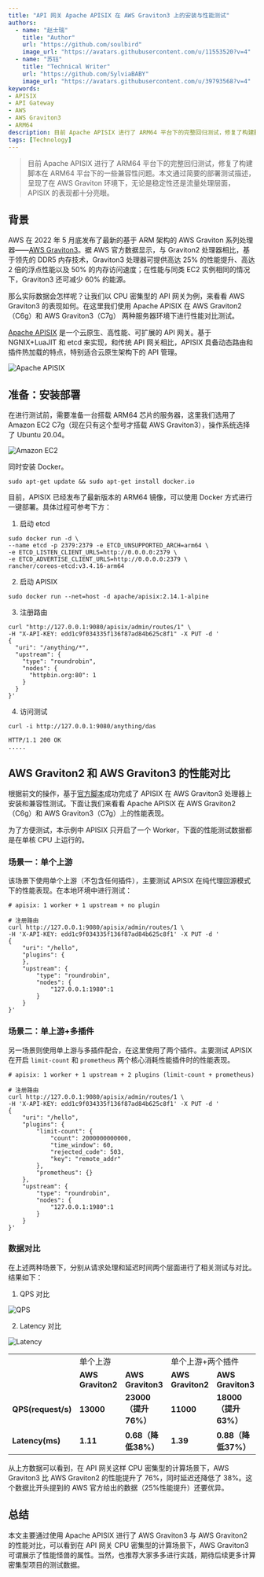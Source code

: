 ```yaml
---
title: "API 网关 Apache APISIX 在 AWS Graviton3 上的安装与性能测试"
authors:
  - name: "赵士瑞"
    title: "Author"
    url: "https://github.com/soulbird"
    image_url: "https://avatars.githubusercontent.com/u/11553520?v=4"
  - name: "苏钰"
    title: "Technical Writer"
    url: "https://github.com/SylviaBABY"
    image_url: "https://avatars.githubusercontent.com/u/39793568?v=4"
keywords: 
- APISIX
- API Gateway
- AWS
- AWS Graviton3
- ARM64
description: 目前 Apache APISIX 进行了 ARM64 平台下的完整回归测试，修复了构建脚本在 ARM64 平台下的一些兼容性问题。本文通过简要的部署测试描述，呈现了在 AWS Graviton 环境下，无论是稳定性还是流量处理层面，APISIX 的表现都十分亮眼。
tags: [Technology]
---
```


> 目前 Apache APISIX 进行了 ARM64 平台下的完整回归测试，修复了构建脚本在 ARM64 平台下的一些兼容性问题。本文通过简要的部署测试描述，呈现了在 AWS Graviton 环境下，无论是稳定性还是流量处理层面，APISIX 的表现都十分亮眼。

<!--truncate-->

## 背景

AWS 在 2022 年 5 月底发布了最新的基于 ARM 架构的 AWS Graviton 系列处理器——[AWS Graviton3](https://aws.amazon.com/cn/blogs/aws/new-amazon-ec2-c7g-instances-powered-by-aws-graviton3-processors/)。据 AWS 官方数据显示，与 Graviton2 处理器相比，基于领先的 DDR5 内存技术，Graviton3 处理器可提供高达 25% 的性能提升、高达 2 倍的浮点性能以及 50% 的内存访问速度；在性能与同类 EC2 实例相同的情况下，Graviton3 还可减少 60% 的能源。

那么实际数据会怎样呢？让我们以 CPU 密集型的 API 网关为例，来看看 AWS Graviton3 的表现如何。在这里我们使用 Apache APISIX 在 AWS Graviton2（C6g）和 AWS Graviton3（C7g） 两种服务器环境下进行性能对比测试。

[Apache APISIX](https://github.com/apache/apisix) 是一个云原生、高性能、可扩展的 API 网关。基于 NGNIX+LuaJIT 和 etcd 来实现，和传统 API 网关相比，APISIX 具备动态路由和插件热加载的特点，特别适合云原生架构下的 API 管理。

![Apache APISIX](https://user-images.githubusercontent.com/39793568/172329936-774992c0-070b-48d0-be8b-33abbd6a4f78.png)

## 准备：安装部署

在进行测试前，需要准备一台搭载 ARM64 芯片的服务器，这里我们选用了 Amazon EC2 C7g（现在只有这个型号才搭载 AWS Graviton3），操作系统选择了 Ubuntu 20.04。

![Amazon EC2](https://user-images.githubusercontent.com/39793568/172340229-caf59d9c-cba2-4c95-a892-ef7cf29a0436.png)

同时安装 Docker。

```shell
sudo apt-get update && sudo apt-get install docker.io
```

目前，APISIX 已经发布了最新版本的 ARM64 镜像，可以使用 Docker 方式进行一键部署。具体过程可参考下方：

1. 启动 etcd

```shell
sudo docker run -d \
--name etcd -p 2379:2379 -e ETCD_UNSUPPORTED_ARCH=arm64 \
-e ETCD_LISTEN_CLIENT_URLS=http://0.0.0.0:2379 \
-e ETCD_ADVERTISE_CLIENT_URLS=http://0.0.0.0:2379 \
rancher/coreos-etcd:v3.4.16-arm64
```

2. 启动 APISIX

```
sudo docker run --net=host -d apache/apisix:2.14.1-alpine
```

3. 注册路由

```
curl "http://127.0.0.1:9080/apisix/admin/routes/1" \
-H "X-API-KEY: edd1c9f034335f136f87ad84b625c8f1" -X PUT -d '
{
  "uri": "/anything/*",
  "upstream": {
    "type": "roundrobin",
    "nodes": {
      "httpbin.org:80": 1
    }
  }
}'
```

4. 访问测试

```shell
curl -i http://127.0.0.1:9080/anything/das
```

```shell
HTTP/1.1 200 OK
.....
```

## AWS Graviton2 和 AWS Graviton3 的性能对比

根据前文的操作，基于[官方脚本](https://github.com/apache/apisix/blob/master/benchmark/run.sh)成功完成了 APISIX 在 AWS Graviton3 处理器上安装和兼容性测试。下面让我们来看看 Apache APISIX 在 AWS Graviton2（C6g）和 AWS Graviton3（C7g）上的性能表现。

为了方便测试，本示例中 APISIX 只开启了一个 Worker，下面的性能测试数据都是在单核 CPU 上运行的。

### 场景一：单个上游

该场景下使用单个上游（不包含任何插件），主要测试 APISIX 在纯代理回源模式下的性能表现。在本地环境中进行测试：

```shell
# apisix: 1 worker + 1 upstream + no plugin

# 注册路由
curl http://127.0.0.1:9080/apisix/admin/routes/1 \
-H 'X-API-KEY: edd1c9f034335f136f87ad84b625c8f1' -X PUT -d '
{
    "uri": "/hello",
    "plugins": {
    },
    "upstream": {
        "type": "roundrobin",
        "nodes": {
            "127.0.0.1:1980":1
        }
    }
}'
```

### 场景二：单上游+多插件

另一场景则使用单上游与多插件配合，在这里使用了两个插件。主要测试 APISIX 在开启 `limit-count` 和 `prometheus` 两个核心消耗性能插件时的性能表现。

```shell
# apisix: 1 worker + 1 upstream + 2 plugins (limit-count + prometheus)

# 注册路由
curl http://127.0.0.1:9080/apisix/admin/routes/1 \
-H 'X-API-KEY: edd1c9f034335f136f87ad84b625c8f1' -X PUT -d '
{
    "uri": "/hello",
    "plugins": {
        "limit-count": {
            "count": 2000000000000,
            "time_window": 60,
            "rejected_code": 503,
            "key": "remote_addr"
        },
        "prometheus": {}
    },
    "upstream": {
        "type": "roundrobin",
        "nodes": {
            "127.0.0.1:1980":1
        }
    }
}'
```

### 数据对比

在上述两种场景下，分别从请求处理和延迟时间两个层面进行了相关测试与对比。结果如下：

1. QPS 对比

![QPS](https://user-images.githubusercontent.com/39793568/172340965-625d00b4-a97e-4f88-a1bc-fdfded5e9921.png)

2. Latency 对比

![Latency](https://user-images.githubusercontent.com/39793568/172341233-797008d5-6287-41a1-86bb-dfaaed3d1589.png)

<table>
    <tr>
        <td><b>  </b></td>
        <td colspan="2">单个上游</td>
        <td colspan="2">单个上游+两个插件</td>
    </tr>
    <tr>
        <td><b>  </b></td>
        <td><b>AWS Graviton2</b></td>
        <td><b>AWS Graviton3</b></td>
        <td><b>AWS Graviton2</b></td>
        <td><b>AWS Graviton3</b></td>
    </tr>
    <tr>
        <td><b>QPS(request/s)</b></td>
        <td><b>13000</b></td>
        <td><b>23000（提升76%）</b></td>
        <td><b>11000</b></td>
        <td><b>18000（提升63%）</b></td>
    </tr>
    <tr>
        <td><b>Latency(ms)</b></td>
        <td><b>1.11</b></td>
        <td><b>0.68（降低38%）</b></td>
        <td><b>1.39</b></td>
        <td><b>0.88（降低37%）</b></td>
    </tr>
    </table>

从上方数据可以看到，在 API 网关这样 CPU 密集型的计算场景下，AWS Graviton3 比 AWS Graviton2 的性能提升了 76%，同时延迟还降低了 38%。这个数据比开头提到的 AWS 官方给出的数据（25%性能提升）还要优异。

## 总结

本文主要通过使用 Apache APISIX 进行了 AWS Graviton3 与 AWS Graviton2 的性能对比，可以看到在 API 网关 CPU 密集型的计算场景下，AWS Graviton3 可谓展示了性能怪兽的属性。当然，也推荐大家多多进行实践，期待后续更多计算密集型项目的测试数据。
